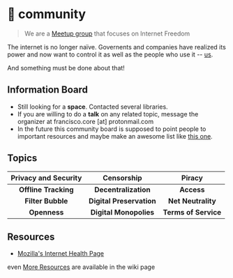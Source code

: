 # 📜 community
> We are a [Meetup group](https://www.meetup.com/Internet-Freedom-Lisbon/) that focuses on Internet Freedom

The internet is no longer naïve. Governents and companies have realized its power and now want to control it as well as the people who use it -- [us](https://en.wikipedia.org/wiki/Netizen). 

And something must be done about that!



## Information Board

* Still looking for a **space**. Contacted several libraries.
* If you are willing to do a **talk** on any related topic, message the organizer at francisco.core [at] protonmail.com
* In the future this community board is supposed to point people to important resources and maybe make an awesome list like [this one](https://github.com/drewrwilson/toolsforactivism).

## Topics

|Privacy and Security  |        Censorship        |        Piracy        |
| :------------------: | :----------------------: | :------------------: |
| **Offline Tracking** |   **Decentralization**   |      **Access**      |
|  **Filter Bubble**   | **Digital Preservation** |  **Net Neutrality**  |
|     **Openness**     |  **Digital Monopolies**  | **Terms of Service** |

## Resources
+ [Mozilla's Internet Health Page](https://www.mozilla.org/en-US/internet-health/)

even [More Resources](https://github.com/Internet-Freedom-Lx/community/wiki/Documents-and-Essays) are available in the wiki page
